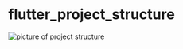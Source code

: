 # flutter_project_structure

![picture of project structure](https://i.ibb.co/88z073w/image-2021-10-11-192437.png)